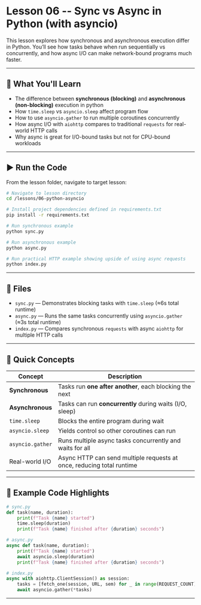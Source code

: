 # Lesson 06 -- Sync vs Async in Python (with asyncio)

This lesson explores how synchronous and asynchronous execution differ in Python. You’ll see how tasks behave when run sequentially vs concurrently, and how async I/O can make network-bound programs much faster.

---

## 🔹 What You'll Learn

-   The difference between **synchronous (blocking)** and **asynchronous (non-blocking)** execution in python
-   How `time.sleep` vs `asyncio.sleep` affect program flow  
-   How to use `asyncio.gather` to run multiple coroutines concurrently  
-   How async I/O with `aiohttp` compares to traditional `requests` for real-world HTTP calls  
-   Why async is great for I/O-bound tasks but not for CPU-bound workloads  

---

## ▶️ Run the Code

From the lesson folder, navigate to target lesson:

```bash
# Navigate to lesson directory
cd /lessons/06-python-asyncio

# Install project dependencies defined in requirements.txt
pip install -r requirements.txt

# Run synchronous example
python sync.py

# Run asynchronous example
python async.py

# Run practical HTTP example showing upside of using async requests 
python index.py
```

---

## 📁 Files

-   `sync.py` — Demonstrates blocking tasks with `time.sleep` (≈6s total runtime)  
-   `async.py` — Runs the same tasks concurrently using `asyncio.gather` (≈3s total runtime)  
-   `index.py` — Compares synchronous `requests` with async `aiohttp` for multiple HTTP calls  

---

## 🧠 Quick Concepts

| Concept          | Description                                                                 |
|------------------|-----------------------------------------------------------------------------|
| **Synchronous**  | Tasks run **one after another**, each blocking the next                     |
| **Asynchronous** | Tasks can run **concurrently** during waits (I/O, sleep)                    |
| `time.sleep`     | Blocks the entire program during wait                                       |
| `asyncio.sleep`  | Yields control so other coroutines can run                                  |
| `asyncio.gather` | Runs multiple async tasks concurrently and waits for all                    |
| Real-world I/O   | Async HTTP can send multiple requests at once, reducing total runtime       |


---

## 📌 Example Code Highlights

```python
# sync.py
def task(name, duration):
    print(f"Task {name} started")
    time.sleep(duration)
    print(f"Task {name} finished after {duration} seconds")
```

```python
# async.py
async def task(name, duration):
    print(f"Task {name} started")
    await asyncio.sleep(duration)
    print(f"Task {name} finished after {duration} seconds")
```

```python
# index.py
async with aiohttp.ClientSession() as session:
    tasks = [fetch_one(session, URL, sem) for _ in range(REQUEST_COUNT)]
    await asyncio.gather(*tasks)
```

---
